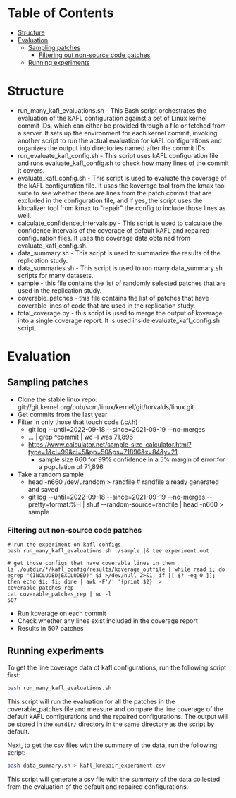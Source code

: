 <!-- START doctoc generated TOC please keep comment here to allow auto update -->
<!-- DON'T EDIT THIS SECTION, INSTEAD RE-RUN doctoc TO UPDATE -->
# Table of Contents

- [Structure](#structure)
- [Evaluation](#evaluation)
  - [Sampling patches](#sampling-patches)
    - [Filtering out non-source code patches](#filtering-out-non-source-code-patches)
  - [Running experiments](#running-experiments)

<!-- END doctoc generated TOC please keep comment here to allow auto update -->

# Structure

- run_many_kafl_evaluations.sh - This Bash script orchestrates the evaluation of
the kAFL configuration against a set of Linux kernel commit IDs, which can either
be provided through a file or fetched from a server. It sets up the environment
for each kernel commit, invoking another script to run the actual evaluation for
kAFL configurations and organizes the output into directories named after the
commit IDs.
- run_evaluate_kafl_config.sh - This script uses kAFL configuration file and runs
evaluate_kafl_config.sh to check how many lines of the commit it covers.
- evaluate_kafl_config.sh - This script is used to evaluate the coverage of the
kAFL configuration file. It uses the koverage tool from the kmax tool suite to
see whether there are lines from the patch commit that are excluded in the
configuration file, and if yes, the script uses the klocalizer tool from kmax to
"repair" the config to include those lines as well.
- calculate_confidence_intervals.py - This script is used to calculate the
confidence intervals of the coverage of default kAFL and repaired configuration
files. It uses the coverage data obtained from evaluate_kafl_config.sh.
- data_summary.sh - This script is used to summarize the results of the replication study.
- data_summaries.sh - This script is used to run many data_summary.sh scripts for many datasets.
- sample - this file contains the list of randomly selected patches that are used in the replication study.
- coverable_patches - this file contains the list of patches that have coverable lines of code
that are used in the replication study.
- total_coverage.py - this script is used to merge the output of koverage into a
single coverage report. It is used inside evaluate_kafl_config.sh script.

# Evaluation

## Sampling patches

- Clone the stable linux repo: git://git.kernel.org/pub/scm/linux/kernel/git/torvalds/linux.git
- Get commits from the last year
- Filter in only those that touch code (.c/.h)
  - git log --until=2022-09-18 --since=2021-09-19 --no-merges
  - ... | grep ^commit | wc -l was 71,896
  - https://www.calculator.net/sample-size-calculator.html?type=1&cl=99&ci=5&pp=50&ps=71896&x=84&y=21
    - sample size 660 for 99% confidence in a 5% margin of error for a population of 71,896
- Take a random sample
  - head -n660 /dev/urandom > randfile  # randfile already generated and saved
  - git log --until=2022-09-18 --since=2021-09-19 --no-merges --pretty=format:%H | shuf --random-source=randfile | head -n660 > sample


### Filtering out non-source code patches

    # run the experiment on kafl configs
    bash run_many_kafl_evaluations.sh ./sample |& tee experiment.out

    # get those configs that have coverable lines in them
    ls ./outdir/*/kafl_config/results/koverage_outfile | while read i; do egrep "(INCLUDED|EXCLUDED)" $i >/dev/null 2>&1; if [[ $? -eq 0 ]]; then echo $i; fi; done | awk -F'/' '{print $2}' > coverable_patches_rep
    cat coverable_patches_rep | wc -l
    507


- Run koverage on each commit
- Check whether any lines exist included in the coverage report
- Results in 507 patches

## Running experiments

To get the line coverage data of kafl configurations, run the following
script first:
```bash
bash run_many_kafl_evaluations.sh
```
This script will run the evaluation for all the patches in the coverable_patches file
and measure and compare the line coverage of the default kAFL configurations
and the repaired configurations.
The output will be stored in the `outdir/` directory in the same directory as the script
by default.

Next, to get the csv files with the summary of the data, run the following script:
```bash
bash data_summary.sh > kafl_krepair_experiment.csv
```
This script will generate a csv file with the summary of the data collected from the
evaluation of the default and repaired configurations.
